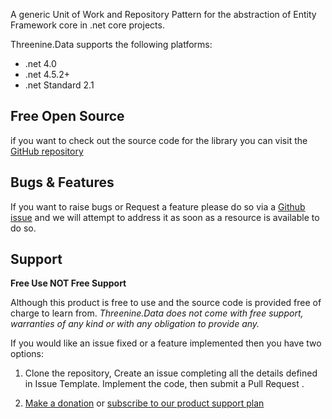 
A generic Unit of Work and Repository Pattern for the abstraction of Entity Framework core in .net core projects.

Threenine.Data supports the following platforms:

 - .net 4.0
 - .net 4.5.2+
 - .net Standard 2.1



## Free Open Source
if you want to check out the source code for the library you can visit the [GitHub repository](https://threenine.github.io/Threenine.Data)

## Bugs & Features

If you want to raise bugs or Request a feature please do so via a [Github issue](https://github.com/threenine/Threenine.Data/issues)  and we will attempt to address it as soon as a resource is available to do so.

## Support 

 **Free Use NOT Free Support**
 
Although this product is free to use and the source code is provided free of charge to learn from.  *Threenine.Data does not come with free support, warranties of any kind or with any obligation to provide any.*

If you would like an issue fixed or a feature implemented then you have two options:

1. Clone the repository, Create an issue completing all the details defined in Issue Template. Implement the code, then submit a Pull Request .

2. [Make a donation](https://www.paypal.me/geekiam)  or [subscribe to our product support plan](https://www.paypal.com/webapps/billing/plans/subscribe?plan_id=P-2PY93613K2600281UL3ORH4A)

